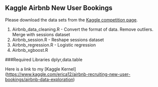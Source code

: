 ## Kaggle Airbnb New User Bookings

Please download the data sets from the [Kaggle competition page](https://www.kaggle.com/c/airbnb-recruiting-new-user-bookings).

1. Airbnb_data_cleaning.R - Convert the format of data. Remove outliers. Merge with sessions dataset
2. Airbnb_session.R - Reshape sessions dataset
3. Airbnb_regression.R - Logistic regression
4. Airbnb_xgboost.R

###Required Libraries
dplyr,data.table

Here is a link to my [Kaggle Kernel] (https://www.kaggle.com/erica12/airbnb-recruiting-new-user-bookings/airbnb-data-exploration)

